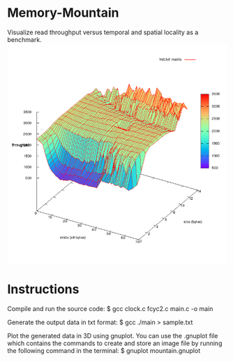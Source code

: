 # Memory-Mountain
Visualize read throughput versus temporal and spatial locality as a benchmark.
![alt tag](https://github.com/prakashkurup/Memory-Mountain/blob/master/m64.png)

# Instructions
Compile and run the source code:
$ gcc clock.c fcyc2.c main.c -o main

Generate the output data in txt format:
$ gcc ./main > sample.txt

Plot the generated data in 3D using gnuplot. You can use the .gnuplot file which contains the commands to create and store an image file by running the following command in the terminal:
$ gnuplot mountain.gnuplot
